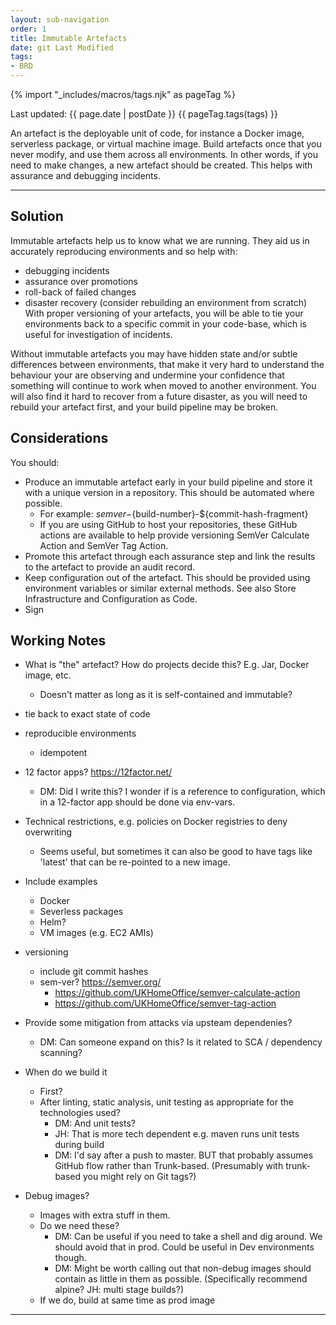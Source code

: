 ```yaml
---
layout: sub-navigation
order: 1
title: Immutable Artefacts
date: git Last Modified
tags:
- BRD
---
```


{% import "_includes/macros/tags.njk" as pageTag %}

Last updated: {{ page.date | postDate }}
{{ pageTag.tags(tags)  }}

An artefact is the deployable unit of code, for instance a Docker image, serverless package, or virtual machine image. Build artefacts once that you never modify, and use them across all environments. In other words, if you need to make changes, a new artefact should be created. This helps with assurance and debugging incidents.

---

## Solution

Immutable artefacts help us to know what we are running. They aid us in accurately reproducing environments and so help with:

- debugging incidents
- assurance over promotions
- roll-back of failed changes
- disaster recovery (consider rebuilding an environment from scratch)
With proper versioning of your artefacts, you will be able to tie your environments back to a specific commit in your code-base, which is useful for investigation of incidents.

Without immutable artefacts you may have hidden state and/or subtle differences between environments, that make it very hard to understand the behaviour your are observing and undermine your confidence that something will continue to work when moved to another environment. You will also find it hard to recover from a future disaster, as you will need to rebuild your artefact first, and your build pipeline may be broken.

## Considerations

You should:

- Produce an immutable artefact early in your build pipeline and store it with a unique version in a repository. This should be automated where possible.
  - For example: ${semver}-${build-number}-${commit-hash-fragment}
  - If you are using GitHub to host your repositories, these GitHub actions are available to help provide versioning SemVer Calculate Action and SemVer Tag Action.
- Promote this artefact through each assurance step and link the results to the artefact to provide an audit record.
- Keep configuration out of the artefact. This should be provided using environment variables or similar external methods. See also Store Infrastructure and Configuration as Code.
- Sign

## Working Notes

- What is "the" artefact? How do projects decide this? E.g. Jar, Docker image, etc.
  - Doesn't matter as long as it is self-contained and immutable?
- tie back to exact state of code

- reproducible environments
  - idempotent

- 12 factor apps? https://12factor.net/

  - DM: Did I write this? I wonder if is a reference to configuration, which in a 12-factor app should be done via env-vars.

- Technical restrictions, e.g. policies on Docker registries to deny overwriting
  - Seems useful, but sometimes it can also be good to have tags like 'latest' that can be re-pointed to a new image.
- Include examples
  - Docker
  - Severless packages
  - Helm?
  - VM images (e.g. EC2 AMIs)
- versioning
  - include git commit hashes
  - sem-ver? https://semver.org/
    - https://github.com/UKHomeOffice/semver-calculate-action
    - https://github.com/UKHomeOffice/semver-tag-action
- Provide some mitigation from attacks via upsteam dependenies?
  - DM: Can someone expand on this? Is it related to SCA / dependency scanning?
- When do we build it
  - First?
  - After linting, static analysis, unit testing as appropriate for the technologies used?
    - DM: And unit tests?
    - JH: That is more tech dependent e.g. maven runs unit tests during build
    - DM: I'd say after a push to master. BUT that probably assumes GitHub flow rather than Trunk-based. (Presumably with trunk-based you might rely on Git tags?)
- Debug images?
  - Images with extra stuff in them.
  - Do we need these?
    - DM: Can be useful if you need to take a shell and dig around. We should avoid that in prod. Could be useful in Dev environments though.
    - DM: Might be worth calling out that non-debug images should contain as little in them as possible. (Specifically recommend alpine? JH: multi stage builds?)
  - If we do, build at same time as prod image


---
